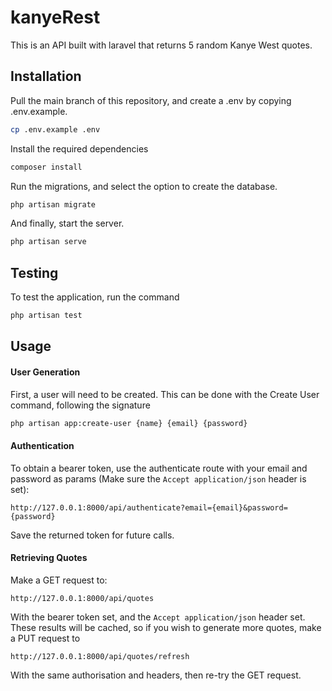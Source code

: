 # kanyeRest

This is an API built with laravel that returns 5 random Kanye West quotes.

## Installation

Pull the main branch of this repository, and create a .env by copying .env.example.
```bash
cp .env.example .env
```

Install the required dependencies
```bash
composer install
```

Run the migrations, and select the option to create the database.
```bash
php artisan migrate
```

And finally, start the server.
```bash
php artisan serve
```

## Testing

To test the application, run the command
``` bash
php artisan test
```

## Usage
#### User Generation
First, a user will need to be created. This can be done with the Create User command, following the signature
``` bash
php artisan app:create-user {name} {email} {password}
```

#### Authentication
To obtain a bearer token, use the authenticate route with your email and password as params (Make sure the `Accept application/json` header is set):
```
http://127.0.0.1:8000/api/authenticate?email={email}&password={password}
```
Save the returned token for future calls.

#### Retrieving Quotes

Make a GET request to:
```
http://127.0.0.1:8000/api/quotes
```
With the bearer token set, and the `Accept application/json` header set. These results will be cached, so if you wish to generate more quotes, make a PUT request to
```
http://127.0.0.1:8000/api/quotes/refresh
```
With the same authorisation and headers, then re-try the GET request.
